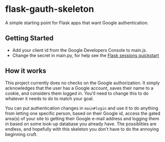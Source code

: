 # flask-gauth-skeleton

A simple starting point for Flask apps that want Google authentication.

## Getting Started

- Add your client id from the Google Developers Console to main.js.
- Change the secret in main.py, for help see the [Flask sessions quickstart](http://flask.pocoo.org/docs/0.10/quickstart/#sessions)

## How it works

This project currently does no checks on the Google authorization. It simply acknowledges that the user has a Google account, saves their name to a cookie, and considers them logged in. You'll need to change this to do whatever it needs to do to match your goal.

You can put authentication changes in `main#login` and use it to do anything from letting one specific person, based on their Google id, access the gated area(s) of your site to getting their Google e-mail address and logging them in based on some look-up database you already have. The possiblities are endless, and hopefully with this skeleton you don't have to do the annoying beginning cruft.
